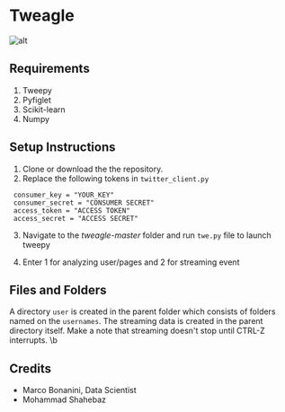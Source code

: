 # Tweagle
 
 ![alt](https://github.com/shaz13/tweagle/blob/master/Screen%20Shot%202018-02-12%20at%208.17.55%20PM.jpg)
 
## Requirements
1. Tweepy
2. Pyfiglet
3. Scikit-learn
3. Numpy

## Setup Instructions

1. Clone or download the the repository.
2. Replace the following tokens in `twitter_client.py`
```
 consumer_key = "YOUR_KEY"
 consumer_secret = "CONSUMER SECRET"
 access_token = "ACCESS TOKEN"
 access_secret = "ACCESS SECRET"
 ```
 3. Navigate to the *tweagle-master* folder and run `twe.py` file to launch tweepy

 4. Enter 1 for analyzing user/pages and 2 for streaming event
 
 
 
 
 ## Files and Folders
 A directory `user` is created in the parent folder which consists of folders named on the `usernames`. The streaming data is created in the parent directory itself. Make a note that streaming doesn't stop until CTRL-Z interrupts. \b
 
 
 
 
## Credits
 - Marco Bonanini, Data Scientist
 - Mohammad Shahebaz
